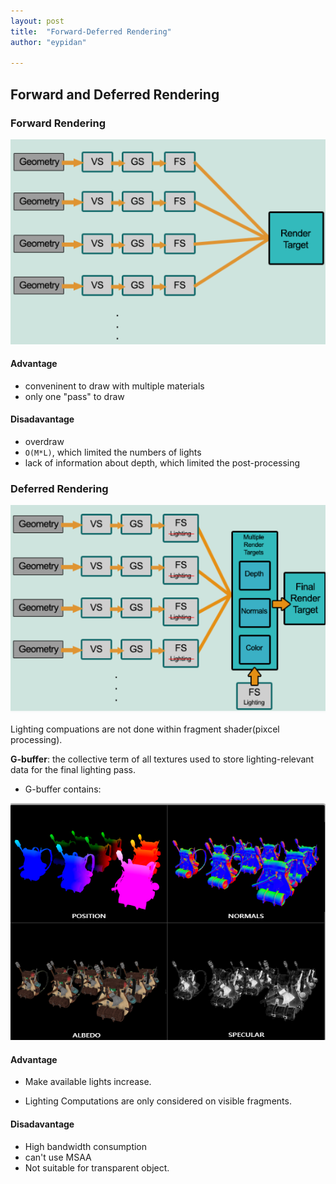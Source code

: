 ```yaml
---
layout: post
title:  "Forward-Deferred Rendering"
author: "eypidan"

---
```


<style>
.tablelines table, .tablelines td, .tablelines th {
        border: 1px solid black;
        }
</style>
## Forward and Deferred Rendering

### Forward Rendering

![image-20200724163924525](../assets/image-20200724163924525.png)

#### Advantage

- conveninent to draw with multiple materials
- only one "pass" to draw

#### Disadavantage

- overdraw
- `O(M*L)`, which limited the numbers of lights
- lack of information about depth, which limited the post-processing

### Deferred Rendering

![image-20200724163914010](../assets/image-20200724163914010.png)

Lighting compuations are not done within fragment shader(pixcel processing). 

**G-buffer**:  the collective term of all textures used to store lighting-relevant data for the final lighting pass.

- G-buffer contains:

![image-20200727204507862](../assets/image-20200727204507862.png)

#### Advantage

- Make available lights increase.

- Lighting Computations are only considered on visible fragments.

  

#### Disadavantage

- High bandwidth consumption
- can't use MSAA
- Not suitable for transparent object.



